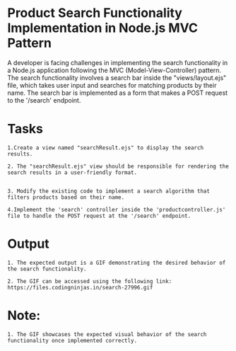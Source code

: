# Product Search Functionality Implementation in Node.js MVC Pattern

A developer is facing challenges in implementing the search functionality in a Node.js application following the MVC (Model-View-Controller) pattern. The search functionality involves a search bar inside the "views/layout.ejs" file, which takes user input and searches for matching products by their name. The search bar is implemented as a form that makes a POST request to the '/search' endpoint.

# Tasks

    1.Create a view named "searchResult.ejs" to display the search results.

    2. The "searchResult.ejs" view should be responsible for rendering the search results in a user-friendly format.


    3. Modify the existing code to implement a search algorithm that filters products based on their name.

    4.Implement the 'search' controller inside the 'productcontroller.js' file to handle the POST request at the '/search' endpoint.

# Output

    1. The expected output is a GIF demonstrating the desired behavior of the search functionality.

    2. The GIF can be accessed using the following link:
    https://files.codingninjas.in/search-27996.gif

# Note:

    1. The GIF showcases the expected visual behavior of the search functionality once implemented correctly.

